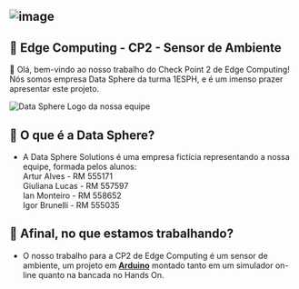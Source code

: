 ## ![image](https://github.com/ianmonteirom/CP2-Edge/assets/152393807/06082901-b24b-4d64-a967-aeb734760650)
## 🤖 Edge Computing - CP2 - Sensor de Ambiente
👋 Olá, bem-vindo ao nosso trabalho do Check Point 2 de Edge Computing! Nós somos empresa Data Sphere da turma 1ESPH, e é um imenso prazer apresentar este projeto.


![Data Sphere](https://github.com/ianmonteirom/CP2-Edge/assets/152393807/e383becc-d9a9-4870-9cbb-6ade20a69613)
Logo da nossa equipe
## 🔮 O que é a Data Sphere?
- A Data Sphere Solutions é uma empresa fictícia representando a nossa equipe, formada pelos alunos: <br>
  Artur Alves -    RM 555171 <br>
  Giuliana Lucas - RM 557597 <br>
  Ian Monteiro -   RM 558652 <br>
  Igor Brunelli -  RM 555035 <br>
  
## 🤔 Afinal, no que estamos trabalhando?
- O nosso trabalho para a CP2 de Edge Computing é um sensor de ambiente, um projeto em <strong><u>Arduino</u></strong> montado tanto em um simulador on-line quanto na bancada no Hands On.
